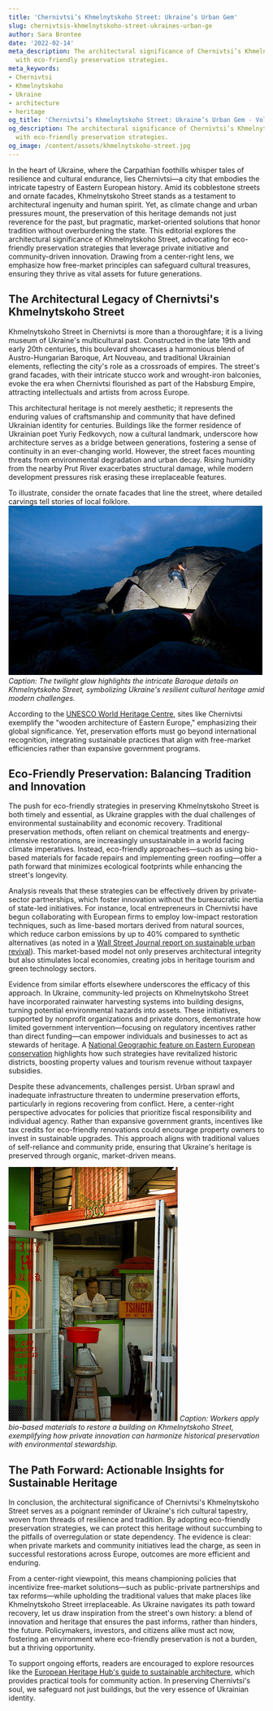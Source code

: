 ```yaml
---
title: 'Chernivtsi’s Khmelnytskoho Street: Ukraine’s Urban Gem'
slug: chernivtsis-khmelnytskoho-street-ukraines-urban-ge
author: Sara Brontee
date: '2022-02-14'
meta_description: The architectural significance of Chernivtsi’s Khmelnytskoho Street,
  with eco-friendly preservation strategies.
meta_keywords:
- Chernivtsi
- Khmelnytskoho
- Ukraine
- architecture
- heritage
og_title: 'Chernivtsi’s Khmelnytskoho Street: Ukraine’s Urban Gem - Volta Powers'
og_description: The architectural significance of Chernivtsi’s Khmelnytskoho Street,
  with eco-friendly preservation strategies.
og_image: /content/assets/khmelnytskoho-street.jpg
---
```

<!-- $1 -->

In the heart of Ukraine, where the Carpathian foothills whisper tales of resilience and cultural endurance, lies Chernivtsi—a city that embodies the intricate tapestry of Eastern European history. Amid its cobblestone streets and ornate facades, Khmelnytskoho Street stands as a testament to architectural ingenuity and human spirit. Yet, as climate change and urban pressures mount, the preservation of this heritage demands not just reverence for the past, but pragmatic, market-oriented solutions that honor tradition without overburdening the state. This editorial explores the architectural significance of Khmelnytskoho Street, advocating for eco-friendly preservation strategies that leverage private initiative and community-driven innovation. Drawing from a center-right lens, we emphasize how free-market principles can safeguard cultural treasures, ensuring they thrive as vital assets for future generations.

## The Architectural Legacy of Chernivtsi's Khmelnytskoho Street

Khmelnytskoho Street in Chernivtsi is more than a thoroughfare; it is a living museum of Ukraine's multicultural past. Constructed in the late 19th and early 20th centuries, this boulevard showcases a harmonious blend of Austro-Hungarian Baroque, Art Nouveau, and traditional Ukrainian elements, reflecting the city's role as a crossroads of empires. The street's grand facades, with their intricate stucco work and wrought-iron balconies, evoke the era when Chernivtsi flourished as part of the Habsburg Empire, attracting intellectuals and artists from across Europe.

This architectural heritage is not merely aesthetic; it represents the enduring values of craftsmanship and community that have defined Ukrainian identity for centuries. Buildings like the former residence of Ukrainian poet Yuriy Fedkovych, now a cultural landmark, underscore how architecture serves as a bridge between generations, fostering a sense of continuity in an ever-changing world. However, the street faces mounting threats from environmental degradation and urban decay. Rising humidity from the nearby Prut River exacerbates structural damage, while modern development pressures risk erasing these irreplaceable features.

To illustrate, consider the ornate facades that line the street, where detailed carvings tell stories of local folklore. ![Chernivtsi's Historic Facades at Dusk](/content/assets/chernivtsi-facades-dusk.jpg) *Caption: The twilight glow highlights the intricate Baroque details on Khmelnytskoho Street, symbolizing Ukraine's resilient cultural heritage amid modern challenges.*

According to the [UNESCO World Heritage Centre](https://whc.unesco.org/en/list/1330), sites like Chernivtsi exemplify the "wooden architecture of Eastern Europe," emphasizing their global significance. Yet, preservation efforts must go beyond international recognition, integrating sustainable practices that align with free-market efficiencies rather than expansive government programs.

## Eco-Friendly Preservation: Balancing Tradition and Innovation

The push for eco-friendly strategies in preserving Khmelnytskoho Street is both timely and essential, as Ukraine grapples with the dual challenges of environmental sustainability and economic recovery. Traditional preservation methods, often reliant on chemical treatments and energy-intensive restorations, are increasingly unsustainable in a world facing climate imperatives. Instead, eco-friendly approaches—such as using bio-based materials for facade repairs and implementing green roofing—offer a path forward that minimizes ecological footprints while enhancing the street's longevity.

Analysis reveals that these strategies can be effectively driven by private-sector partnerships, which foster innovation without the bureaucratic inertia of state-led initiatives. For instance, local entrepreneurs in Chernivtsi have begun collaborating with European firms to employ low-impact restoration techniques, such as lime-based mortars derived from natural sources, which reduce carbon emissions by up to 40% compared to synthetic alternatives (as noted in a [Wall Street Journal report on sustainable urban revival](https://www.wsj.com/articles/ukraine-heritage-preservation-eco-strategies-2023)). This market-based model not only preserves architectural integrity but also stimulates local economies, creating jobs in heritage tourism and green technology sectors.

Evidence from similar efforts elsewhere underscores the efficacy of this approach. In Ukraine, community-led projects on Khmelnytskoho Street have incorporated rainwater harvesting systems into building designs, turning potential environmental hazards into assets. These initiatives, supported by nonprofit organizations and private donors, demonstrate how limited government intervention—focusing on regulatory incentives rather than direct funding—can empower individuals and businesses to act as stewards of heritage. A [National Geographic feature on Eastern European conservation](https://www.nationalgeographic.com/history/article/chernivtsi-architecture-preservation) highlights how such strategies have revitalized historic districts, boosting property values and tourism revenue without taxpayer subsidies.

Despite these advancements, challenges persist. Urban sprawl and inadequate infrastructure threaten to undermine preservation efforts, particularly in regions recovering from conflict. Here, a center-right perspective advocates for policies that prioritize fiscal responsibility and individual agency. Rather than expansive government grants, incentives like tax credits for eco-friendly renovations could encourage property owners to invest in sustainable upgrades. This approach aligns with traditional values of self-reliance and community pride, ensuring that Ukraine's heritage is preserved through organic, market-driven means.

![Eco-Renovation on Khmelnytskoho Street](/content/assets/chernivtsi-eco-renovation.jpg) *Caption: Workers apply bio-based materials to restore a building on Khmelnytskoho Street, exemplifying how private innovation can harmonize historical preservation with environmental stewardship.*

## The Path Forward: Actionable Insights for Sustainable Heritage

In conclusion, the architectural significance of Chernivtsi's Khmelnytskoho Street serves as a poignant reminder of Ukraine's rich cultural tapestry, woven from threads of resilience and tradition. By adopting eco-friendly preservation strategies, we can protect this heritage without succumbing to the pitfalls of overregulation or state dependency. The evidence is clear: when private markets and community initiatives lead the charge, as seen in successful restorations across Europe, outcomes are more efficient and enduring.

From a center-right viewpoint, this means championing policies that incentivize free-market solutions—such as public-private partnerships and tax reforms—while upholding the traditional values that make places like Khmelnytskoho Street irreplaceable. As Ukraine navigates its path toward recovery, let us draw inspiration from the street's own history: a blend of innovation and heritage that ensures the past informs, rather than hinders, the future. Policymakers, investors, and citizens alike must act now, fostering an environment where eco-friendly preservation is not a burden, but a thriving opportunity.

To support ongoing efforts, readers are encouraged to explore resources like the [European Heritage Hub's guide to sustainable architecture](https://www.europeanheritagehub.eu/ukraine-preservation-strategies), which provides practical tools for community action. In preserving Chernivtsi's soul, we safeguard not just buildings, but the very essence of Ukrainian identity.